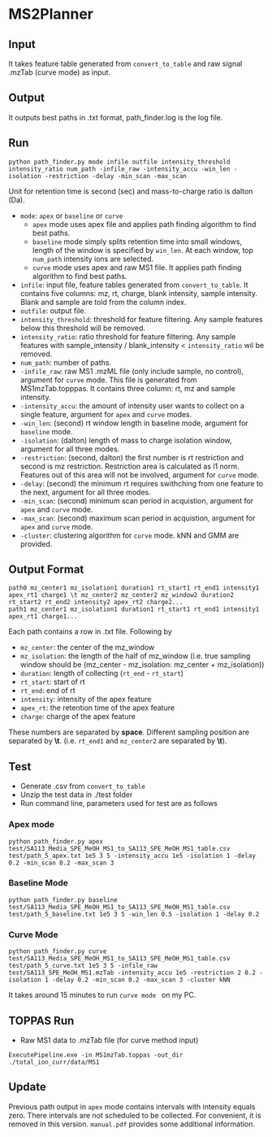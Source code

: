 # MS2Planner 

## Input
It takes feature table generated from ```convert_to_table``` and raw signal .mzTab (curve mode) as input.

## Output
It outputs best paths in .txt format, path_finder.log is the log file.

## Run
```
python path_finder.py mode infile outfile intensity_threshold intensity_ratio num_path -infile_raw -intensity_accu -win_len -isolation -restriction -delay -min_scan -max_scan
```
Unit for retention time is second (sec) and mass-to-charge ratio is dalton (Da).

- ```mode```: ```apex``` or ```baseline``` or ```curve``` 
    - ```apex``` mode uses apex file and applies path finding algorithm to find best paths.
    - ```baseline``` mode simply splits retention time into small windows, length of the window is specified by ```win_len```. At each window, top ```num_path``` intensity ions are selected.
    - ```curve``` mode uses apex and raw MS1 file. It applies path finding algorithm to find best paths. 
- ```infile```: input file, feature tables generated from ```convert_to_table```. It contains five columns: mz, rt, charge, blank intensity, sample intensity. Blank and sample are told from the column index.
- ```outfile```: output file.
- ```intensity_threshold```: threshold for feature filtering. Any sample features below this threshold will be removed.
- ```intensity_ratio```: ratio threshold for feature filtering. Any sample features with sample_intensity / blank_intensity < ```intensity_ratio``` wil be removed.
- ```num_path```: number of paths.
- ```-infile_raw```: raw MS1 .mzML file (only include sample, no control), argument for ```curve``` mode. This file is generated from MS1mzTab.topppas. It contains three column: rt, mz and sample intensity.
- ```-intensity_accu```: the amount of intensity user wants to collect on a single feature, argument for ```apex``` and ```curve``` modes.
- ```-win_len```: (second) rt window length in baseline mode, argument for ```baseline``` mode. 
- ```-isolation```: (dalton) length of mass to charge isolation window, argument for all three modes.  
- ```-restriction```: (second, dalton) the first number is rt restriction and second is mz restriction. Restriction area is calculated as l1 norm. Features out of this area will not be involved, argument for ```curve``` mode. 
- ```-delay```: (second) the minimum rt requires swithching from one feature to the next, argument for all three modes.
- ```-min_scan```: (second) minimum scan period in acquistion, argument for ```apex``` and ```curve``` mode.
- ```-max_scan```: (second) maximum scan period in acquistion, argument for ```apex``` and ```curve``` mode.
- ```-cluster```: clustering algorithm for ```curve``` mode. kNN and GMM are provided.


## Output Format
```
path0 mz_center1 mz_isolation1 duration1 rt_start1 rt_end1 intensity1 apex_rt1 charge1 \t mz_center2 mz_center2 mz_window2 duration2 rt_start2 rt_end2 intensity2 apex_rt2 charge2...
path1 mz_center1 mz_isolation1 duration1 rt_start1 rt_end1 intensity1 apex_rt1 charge1...
```
Each path contains a row in .txt file. Following by
- ```mz_center```: the center of the mz_window
- ```mz_isolation```: the length of the half of mz_window (i.e. true sampling window should be (mz_center - mz_isolation: mz_center + mz_isolation))
- ```duration```: length of collecting (```rt_end``` - ```rt_start```) 
- ```rt_start```: start of rt
- ```rt_end```: end of rt
- ```intensity```: intensity of the apex feature 
- ```apex_rt```: the retention time of the apex feature
- ```charge```: charge of the apex feature

These numbers are separated by **space**. Different sampling position are separated by **\t**. (i.e. ```rt_end1``` and ```mz_center2``` are separated by **\t**).

## Test
- Generate .csv from ```convert_to_table```
- Unzip the test data in ./test folder
- Run command line, parameters used for test are as follows
### Apex mode
```
python path_finder.py apex test/SA113_Media_SPE_MeOH_MS1_to_SA113_SPE_MeOH_MS1_table.csv test/path_5_apex.txt 1e5 3 5 -intensity_accu 1e5 -isolation 1 -delay 0.2 -min_scan 0.2 -max_scan 3
```
### Baseline Mode
```
python path_finder.py baseline test/SA113_Media_SPE_MeOH_MS1_to_SA113_SPE_MeOH_MS1_table.csv test/path_5_baseline.txt 1e5 3 5 -win_len 0.5 -isolation 1 -delay 0.2
```

### Curve Mode
```
python path_finder.py curve test/SA113_Media_SPE_MeOH_MS1_to_SA113_SPE_MeOH_MS1_table.csv test/path_5_curve.txt 1e5 3 5 -infile_raw test/SA113_SPE_MeOH_MS1.mzTab -intensity_accu 1e5 -restriction 2 0.2 -isolation 1 -delay 0.2 -min_scan 0.2 -max_scan 3 -cluster kNN
```

It takes around 15 minutes to run ```curve mode ``` on my PC.

## TOPPAS Run
- Raw MS1 data to .mzTab file (for curve method input)
```
ExecutePipeline.exe -in MS1mzTab.toppas -out_dir ./total_ion_curr/data/MS1
```
## Update
Previous path output in ```apex``` mode contains intervals with intensity equals zero. There intervals are not scheduled to be collected. For convenient, it is removed in this version.
```manual.pdf``` provides some additional information.
